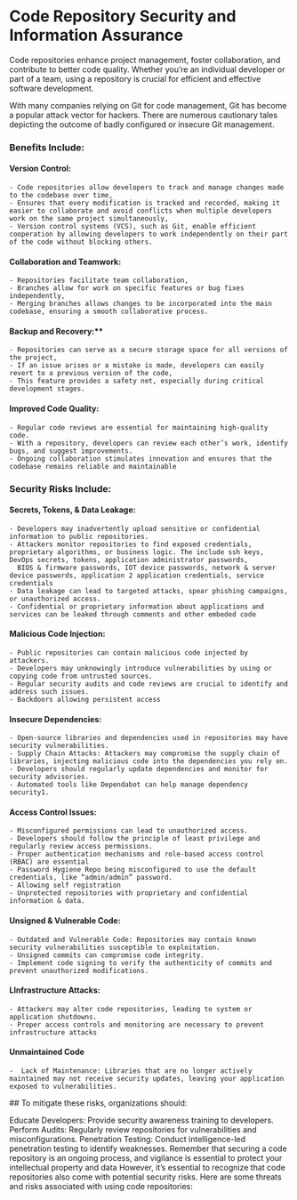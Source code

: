 # Code Repository Security and Information Assurance


Code repositories enhance project management, foster collaboration, and contribute to better code quality. Whether you’re an individual developer or part of a team, using a repository is crucial for efficient and effective software development.

With many companies relying on Git for code management, Git has become a popular attack vector for hackers. There are numerous cautionary tales depicting the outcome of badly configured or insecure Git management.

  ### Benefits Include:

<h4>Version Control:</h4>
    
    - Code repositories allow developers to track and manage changes made to the codebase over time,
    - Ensures that every modification is tracked and recorded, making it easier to collaborate and avoid conflicts when multiple developers work on the same project simultaneously,
    - Version control systems (VCS), such as Git, enable efficient cooperation by allowing developers to work independently on their part of the code without blocking others.

<h4>Collaboration and Teamwork:</h4>

    - Repositories facilitate team collaboration,
    - Branches allow for work on specific features or bug fixes independently,
    - Merging branches allows changes to be incorporated into the main codebase, ensuring a smooth collaborative process.

<h4>Backup and Recovery:**</h4>

    - Repositories can serve as a secure storage space for all versions of the project,
    - If an issue arises or a mistake is made, developers can easily revert to a previous version of the code,
    - This feature provides a safety net, especially during critical development stages.

<h4>Improved Code Quality:</h4>

    - Regular code reviews are essential for maintaining high-quality code.
    - With a repository, developers can review each other’s work, identify bugs, and suggest improvements.
    - Ongoing collaboration stimulates innovation and ensures that the codebase remains reliable and maintainable

### Security Risks Include:

<h4>Secrets, Tokens, & Data Leakage:</h4>

    - Developers may inadvertently upload sensitive or confidential information to public repositories.
    - Attackers monitor repositories to find exposed credentials, proprietary algorithms, or business logic. The include ssh keys, DevOps secrets, tokens, application administrator passwords,
      BIOS & firmware passwords, IOT device passwords, network & server device passwords, application 2 application credentials, service credentials
    - Data leakage can lead to targeted attacks, spear phishing campaigns, or unauthorized access.
    - Confidential or proprietary information about applications and services can be leaked through comments and other embeded code

<h4>Malicious Code Injection:</h4>

    - Public repositories can contain malicious code injected by attackers.
    - Developers may unknowingly introduce vulnerabilities by using or copying code from untrusted sources.
    - Regular security audits and code reviews are crucial to identify and address such issues.
    - Backdoors allowing persistent access


<h4>Insecure Dependencies:</h4>

    - Open-source libraries and dependencies used in repositories may have security vulnerabilities.
    - Supply Chain Attacks: Attackers may compromise the supply chain of libraries, injecting malicious code into the dependencies you rely on.    
    - Developers should regularly update dependencies and monitor for security advisories.
    - Automated tools like Dependabot can help manage dependency security1.

<h4>Access Control Issues:</h4>

    - Misconfigured permissions can lead to unauthorized access.
    - Developers should follow the principle of least privilege and regularly review access permissions.
    - Proper authentication mechanisms and role-based access control (RBAC) are essential
    - Password Hygiene Repo being misconfigured to use the default credentials, like “admin/admin” password.
    - Allowing self registration
    - Unprotected repositories with proprietary and confidential information & data.

<h4>Unsigned & Vulnerable Code:</h4>

    - Outdated and Vulnerable Code: Repositories may contain known security vulnerabilities susceptible to exploitation.
    - Unsigned commits can compromise code integrity.
    - Implement code signing to verify the authenticity of commits and prevent unauthorized modifications.

<h4>LInfrastructure Attacks:</h4>

    - Attackers may alter code repositories, leading to system or application shutdowns.
    - Proper access controls and monitoring are necessary to prevent infrastructure attacks

<h4>Unmaintained Code</h4>

    -  Lack of Maintenance: Libraries that are no longer actively maintained may not receive security updates, leaving your application exposed to vulnerabilities.



<div id="foo">
## To mitigate these risks, organizations should:

Educate Developers: Provide security awareness training to developers.
Perform Audits: Regularly review repositories for vulnerabilities and misconfigurations.
Penetration Testing: Conduct intelligence-led penetration testing to identify weaknesses.
Remember that securing a code repository is an ongoing process, and vigilance is essential to protect your intellectual property and data
However, it’s essential to recognize that code repositories also come with potential security risks. Here are some threats and risks associated with using code repositories:
